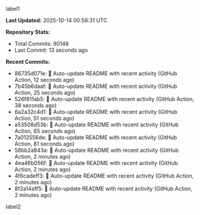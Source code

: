 
label1 
<!-- ACTIVITY_START -->
**Last Updated:** 2025-10-14 00:58:31 UTC

**Repository Stats:**
- Total Commits: 90148
- Last Commit: 13 seconds ago

**Recent Commits:**
- 86735d071e: 🤖 Auto-update README with recent activity (GitHub Action, 12 seconds ago)
- 7b45b6daaf: 🤖 Auto-update README with recent activity (GitHub Action, 25 seconds ago)
- 526f811ab5: 🤖 Auto-update README with recent activity (GitHub Action, 38 seconds ago)
- 6a2a32c4d1: 🤖 Auto-update README with recent activity (GitHub Action, 51 seconds ago)
- a53508d53b: 🤖 Auto-update README with recent activity (GitHub Action, 65 seconds ago)
- 7a012556de: 🤖 Auto-update README with recent activity (GitHub Action, 81 seconds ago)
- 58bb2a843a: 🤖 Auto-update README with recent activity (GitHub Action, 2 minutes ago)
- 4ea46b056f: 🤖 Auto-update README with recent activity (GitHub Action, 2 minutes ago)
- 4f6cadeff3: 🤖 Auto-update README with recent activity (GitHub Action, 2 minutes ago)
- 8f2a14a1f5: 🤖 Auto-update README with recent activity (GitHub Action, 2 minutes ago)
<!-- ACTIVITY_END -->

label2
